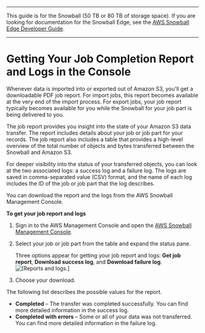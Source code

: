 --------

This guide is for the Snowball \(50 TB or 80 TB of storage space\)\. If you are looking for documentation for the Snowball Edge, see the [AWS Snowball Edge Developer Guide](http://docs.aws.amazon.com/snowball/latest/developer-guide/whatisedge.html)\.

--------

# Getting Your Job Completion Report and Logs in the Console<a name="report"></a>

Whenever data is imported into or exported out of Amazon S3, you'll get a downloadable PDF job report\. For import jobs, this report becomes available at the very end of the import process\. For export jobs, your job report typically becomes available for you while the Snowball for your job part is being delivered to you\.

The job report provides you insight into the state of your Amazon S3 data transfer\. The report includes details about your job or job part for your records\. The job report also includes a table that provides a high\-level overview of the total number of objects and bytes transferred between the Snowball and Amazon S3\.

For deeper visibility into the status of your transferred objects, you can look at the two associated logs: a success log and a failure log\. The logs are saved in comma\-separated value \(CSV\) format, and the name of each log includes the ID of the job or job part that the log describes\.

You can download the report and the logs from the AWS Snowball Management Console\.

**To get your job report and logs**

1. Sign in to the AWS Management Console and open the [AWS Snowball Management Console](https://console.aws.amazon.com/importexport/home?region=us-west-2)\.

1. Select your job or job part from the table and expand the status pane\.

   Three options appear for getting your job report and logs: **Get job report**, **Download success log**, and **Download failure log**\.  
![\[Reports and logs.\]](http://docs.aws.amazon.com/snowball/latest/ug/images/reportandlogs.png)

1. Choose your download\.

The following list describes the possible values for the report\.
+ **Completed** – The transfer was completed successfully\. You can find more detailed information in the success log\.
+ **Completed with errors** – Some or all of your data was not transferred\. You can find more detailed information in the failure log\.